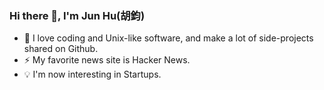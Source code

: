 ### Hi there 👋, I'm Jun Hu(胡鈞)

- 🌱 I love coding and Unix-like software, and make a lot of side-projects shared on Github. 
- ⚡ My favorite news site is Hacker News. 
- 💡 I'm now interesting in Startups.


<!--
**culdo/culdo** is a ✨ _special_ ✨ repository because its `README.md` (this file) appears on your GitHub profile.


Here are some ideas to get you started:

- 🔭 I’m currently working on ...
- Building JupyterHub on labortary.
- 🌱 I’m currently learning ...
- 👯 I’m looking to collaborate on ...
- 🤔 I’m looking for help with ...
- 💬 Ask me about ...
- 📫 How to reach me: ...
- 😄 Pronouns: ...
- ⚡ Fun fact: ...
-->
